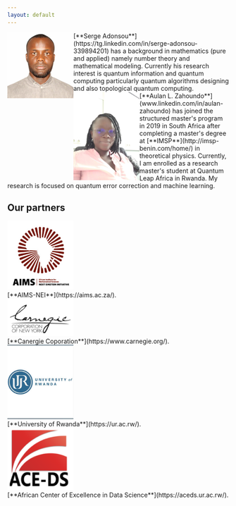 ```yaml
---
layout: default
---
```



<div class='orgWrapper'>
<img align="left" src="assets/images/sa.jpg" alt="Serge Adonsou" width="150">
<div class='bioWrapper'>
[**Serge Adonsou**](https://tg.linkedin.com/in/serge-adonsou-339894201) has a background in mathematics (pure and applied) namely number theory and mathematical modeling. Currently his research interest is quantum information and quantum computing particularly quantum algorithms designing and also topological quantum computing.
</div>
</div>



<div class='orgWrapper'>
<img align="left" src="assets/images/az.jpg" alt="Aulan Lucrece Zahoundo
" width="150">
<div class='bioWrapper'>
[**Aulan L. Zahoundo**](www.linkedin.com/in/aulan-zahoundo) has joined the structured master's program in 2019 in South Africa after completing a master's degree at [**IMSP**](http://imsp-benin.com/home/) in theoretical physics. Currently, I am enrolled as a research master's student at Quantum Leap Africa in Rwanda. My research is focused on quantum error correction and machine learning.
</div>
</div>



## Our partners


<div class='orgWrapper'>
<img src="/assets/images/AIMS_logo.PNG" alt="AIMS-NEI" width="150" />
<div class='bioWrapper'>
[**AIMS-NEI**](https://aims.ac.za/).
</div>
</div>


<div class='orgWrapper'>
<img src="/assets/images/Canergie_logo.PNG" alt="Canergie" width="150" /> 
<div class='bioWrapper'>
[**Canergie Coporation**](https://www.carnegie.org/).
</div>
</div>
 
<div class='orgWrapper'>
<img src="/assets/images/UR_logo.PNG" alt="UR" width="150" /> 
<div class='bioWrapper'>
[**University of Rwanda**](https://ur.ac.rw/).
</div>
</div>

<div class='orgWrapper'>
<img src="/assets/images/ACE-DS_logo.PNG" alt="ACE-DS" width="150" />
<div class='bioWrapper'>
[**African Center of Excellence in Data Science**](https://aceds.ur.ac.rw/).
</div>
</div>







